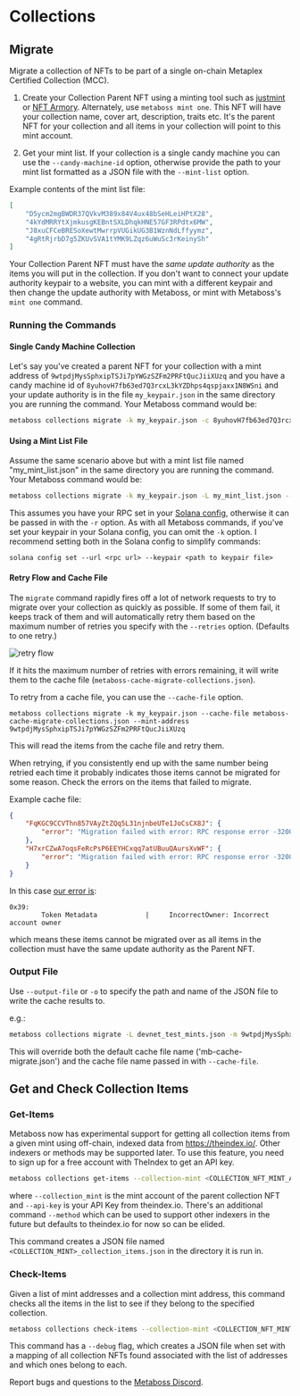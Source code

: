 # Collections

## Migrate

Migrate a collection of NFTs to be part of a single on-chain Metaplex Certified Collection (MCC).

1. Create your Collection Parent NFT using a minting tool such as [justmint](https://justmint.xyz/) or [NFT Armory](https://www.nftarmory.me/). Alternately, use `metaboss mint one`. This NFT will have your collection name, cover art, description, traits etc. It's the parent NFT for your collection and all items in your collection will point to this mint account.

2. Get your mint list. If your collection is a single candy machine you can use the `--candy-machine-id` option, otherwise provide the path to your mint list formatted as a JSON file with the `--mint-list` option.

Example contents of the mint list file:

```json
[
    "D5ycm2mgBWDR37QVkvM389x84V4ux48bSeHLeiHPtX28",
    "4kYdMRRYtXjmkusgKEBntSXLDhqkHNE57GF3RPdtx6MW",
    "J8xuCFCeBRESoXewtMwrrpVUGikUG3B1WznNdLffyymz",
    "4gRtRjrbD7g5ZKUvSVA1tYMK9LZqz6uWuSc3rKeinySh"
]
```

Your Collection Parent NFT must have the *same update authority* as the items you will put in the collection. If you don't want to connect your update authority keypair to a website, you can mint with a different keypair and then change the update authority with Metaboss, or mint with Metaboss's `mint one` command. 

### Running the Commands

#### Single Candy Machine Collection

Let's say you've created a parent NFT for your collection with a mint address of `9wtpdjMysSphxipTSJi7pYWGzSZFm2PRFtQucJiiXUzq` and you have a candy machine id of `8yuhovH7fb63ed7Q3rcxL3kYZDhps4qspjaxx1N8WSni` and your update authority is in the file `my_keypair.json` in the same directory you are running the command. Your Metaboss command would be:

```bash
metaboss collections migrate -k my_keypair.json -c 8yuhovH7fb63ed7Q3rcxL3kYZDhps4qspjaxx1N8WSni --mint-address 9wtpdjMysSphxipTSJi7pYWGzSZFm2PRFtQucJiiXUzq
```

#### Using a Mint List File

Assume the same scenario above but with a mint list file named "my_mint_list.json" in the same directory you are running the command. Your Metaboss command would be:

```bash
metaboss collections migrate -k my_keypair.json -L my_mint_list.json --mint-address 9wtpdjMysSphxipTSJi7pYWGzSZFm2PRFtQucJiiXUzq
```

This assumes you have your RPC set in your [Solana config](https://docs.solana.com/cli/choose-a-cluster), otherwise it can be passed in with the `-r` option. As with all Metaboss commands, if you've set your keypair in your Solana config, you can omit the `-k` option. I recommend setting both in the Solana config to simplify commands:

```
solana config set --url <rpc url> --keypair <path to keypair file>
```


#### Retry Flow and Cache File

The `migrate` command rapidly fires off a lot of network requests to try to migrate over your collection as quickly as possible. If some of them fail, it keeps track of them and will automatically retry them based on the maximum number of retries you specify with the `--retries` option. (Defaults to one retry.)

![retry flow](./images/retry_flow.png)



If it hits the maximum number of retries with errors remaining, it will write them to the cache file (`metaboss-cache-migrate-collections.json`). 

To retry from a cache file, you can use the `--cache-file` option.

```metaboss
metaboss collections migrate -k my_keypair.json --cache-file metaboss-cache-migrate-collections.json --mint-address 9wtpdjMysSphxipTSJi7pYWGzSZFm2PRFtQucJiiXUzq
```

This will read the items from the cache file and retry them.

When retrying, if you consistently end up with the same number being retried each time it probably indicates those items cannot be migrated for some reason. Check the errors on the items that failed to migrate. 

Example cache file:

```json
{
    "FqKGC9CCVThn857VAyZtZQq5L31njnbeUTe1JoCsCX8J": {
        "error": "Migration failed with error: RPC response error -32002: Transaction simulation failed: Error processing Instruction 0: custom program error: 0x39 [5 log messages]"
    },
    "H7xrCZwA7oqsFeRcPsP6EEYHCxqq7atUBuuQAursXvWF": {
        "error": "Migration failed with error: RPC response error -32002: Transaction simulation failed: Error processing Instruction 0: custom program error: 0x39 [5 log messages]"
    }
}
```

In this case [our error is](https://github.com/samuelvanderwaal/wtf-is):

```
0x39: 
        Token Metadata            |     IncorrectOwner: Incorrect account owner
```

which means these items cannot be migrated over as all items in the collection must have the same update authority as the Parent NFT.

### Output File

Use `--output-file` or `-o` to specify the path and name of the JSON file to write the cache results to. 

e.g.:

```bash
metaboss collections migrate -L devnet_test_mints.json -m 9wtpdjMysSphxipTSJi7pYWGzSZFm2PRFtQucJiiXUzq -o ~/Desktop/my-cache3.json
```

This will override both the default cache file name ('mb-cache-migrate.json') and the cache file name passed in with `--cache-file`.

## Get and Check Collection Items

### Get-Items

Metaboss now has experimental support for getting all collection items from a given mint using off-chain, indexed data from https://theindex.io/. Other indexers or methods may be supported later. To use this feature, you need to sign up for a free account with TheIndex to get an API key.

```bash
metaboss collections get-items --collection-mint <COLLECTION_NFT_MINT_ADDRESS> --api-key <THE_INDEX_API_KEY>
```
where `--collection_mint` is the mint account of the parent collection NFT and `--api-key` is your API Key from theindex.io. There's an additional command `--method` which can be used to support other indexers in the future but defaults to theindex.io for now so can be elided.

This command creates a JSON file named `<COLLECTION_MINT>_collection_items.json` in the directory it is run in. 

### Check-Items

Given a list of mint addresses and a collection mint address, this command checks all the items in the list to see if they belong to the specified collection. 

```bash
metaboss collections check-items --collection-mint <COLLECTION_NFT_MINT_ADDRESS> -L <PATH_TO_MINT_LIST>
```

This command has a `--debug` flag, which creates a JSON file when set with a mapping of all collection NFTs found associated with the list of addresses and which ones belong to each.


Report bugs and questions to the [Metaboss Discord](https://discord.gg/2f7N25NJkg).

